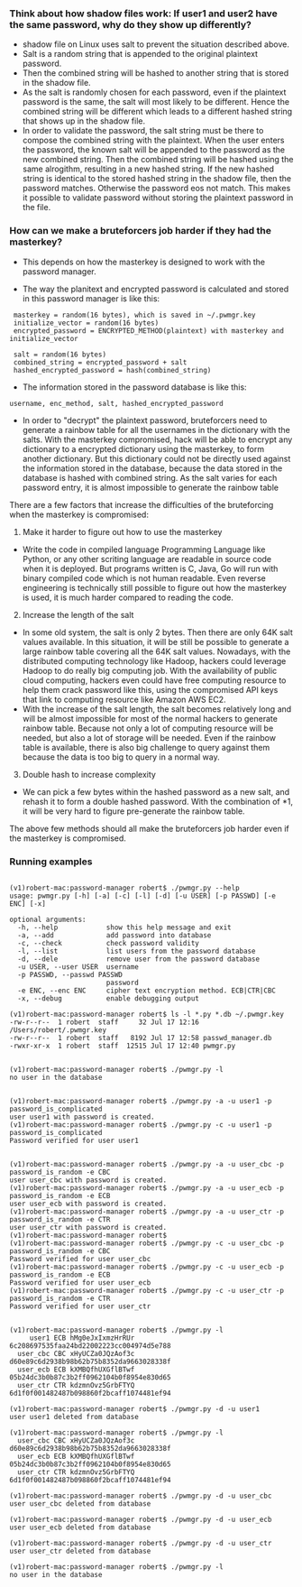 
### Think about how shadow files work: If user1 and user2 have the same password, why do they show up differently? 

 * shadow file on Linux uses salt to prevent the situation described above.
 * Salt is a random string that is appended to the original plaintext password.
 * Then the combined string will be hashed to another string that is stored in the shadow file.
 * As the salt is randomly chosen for each password, even if the plaintext password is the same, the salt will most likely to be different. Hence the combined string will be different which leads to a different hashed string that shows up in the shadow file.
 * In order to validate the password, the salt string must be there to compose the combined string with the plaintext. When the user enters the password, the known salt will be appended to the password as the new combined string. Then the combined string will be hashed using the same alrogithm, resulting in a new hashed string. If the new hashed string is identical to the stored hashed string in the shadow file, then the password matches. Otherwise the password eos not match. This makes it possible to validate password without storing the plaintext password in the file.


### How can we make a bruteforcers job harder if they had the masterkey?

 * This depends on how the masterkey is designed to work with the password manager.

 * The way the planitext and encrypted password is calculated and stored in this password manager is like this:

 ```
  masterkey = random(16 bytes), which is saved in ~/.pwmgr.key
  initialize_vector = random(16 bytes)
  encrypted_password = ENCRYPTED_METHOD(plaintext) with masterkey and initialize_vector

  salt = random(16 bytes)
  combined_string = encrypted_password + salt
  hashed_encrypted_password = hash(combined_string)
 ```

 * The information stored in the password database is like this:
  ```
  username, enc_method, salt, hashed_encrypted_password
  ```

 * In order to "decrypt" the plaintext password, bruteforcers need to generate a rainbow table for all the usernames in the dictionary with the salts. With the masterkey compromised, hack will be able to encrypt any dictionary to a encrypted dictionary using the masterkey, to form another dictionary. But this dictionary could not be directly used against the information stored in the database, because the data stored in the database is hashed with combined string. As the salt varies for each password entry, it is almost impossible to generate the rainbow table 

  There are a few factors that increase the difficulties of the bruteforcing when the masterkey is compromised: 

  1. Make it harder to figure out how to use the masterkey

   * Write the code in compiled language
    Programming Language like Python, or any other scriting language are readable in source code when it is deployed. But programs written is C, Java, Go will run with binary compiled code which is not human readable. Even reverse engineering is technically still possible to figure out how the masterkey is used, it is much harder compared to reading the code.

  2. Increase the length of the salt

   * In some old system, the salt is only 2 bytes. Then there are only 64K salt values available. In this situation, it will be still be possible to generate a large rainbow table covering all the 64K salt values. Nowadays, with the distributed computing technology like Hadoop, hackers could leverage Hadoop to do really big computing job. With the availability of public cloud computing, hackers even could have free computing resource to help them crack password like this, using the compromised API keys that link to computing resource like Amazon AWS EC2. 
   * With the increase of the salt length, the salt becomes relatively long and will be almost impossible for most of the normal hackers to generate rainbow table. Because not only a lot of computing resource will be needed, but also a lot of storage will be needed. Even if the rainbow table is available, there is also big challenge to query against them because the data is too big to query in a normal way.

  3. Double hash to increase complexity

   * We can pick a few bytes within the hashed password as a new salt, and rehash it to form a double hashed password. With the combination of *1, it will be very hard to figure pre-generate the rainbow table. 

  The above few methods should all make the bruteforcers job harder even if the masterkey is compromised.

### Running examples
```

(v1)robert-mac:password-manager robert$ ./pwmgr.py --help
usage: pwmgr.py [-h] [-a] [-c] [-l] [-d] [-u USER] [-p PASSWD] [-e ENC] [-x]

optional arguments:
  -h, --help            show this help message and exit
  -a, --add             add password into database
  -c, --check           check password validity
  -l, --list            list users from the password database
  -d, --dele            remove user from the password database
  -u USER, --user USER  username
  -p PASSWD, --passwd PASSWD
                        password
  -e ENC, --enc ENC     cipher text encryption method. ECB|CTR|CBC
  -x, --debug           enable debugging output

(v1)robert-mac:password-manager robert$ ls -l *.py *.db ~/.pwmgr.key
-rw-r--r--  1 robert  staff     32 Jul 17 12:16 /Users/robert/.pwmgr.key
-rw-r--r--  1 robert  staff   8192 Jul 17 12:58 passwd_manager.db
-rwxr-xr-x  1 robert  staff  12515 Jul 17 12:40 pwmgr.py


(v1)robert-mac:password-manager robert$ ./pwmgr.py -l
no user in the database


(v1)robert-mac:password-manager robert$ ./pwmgr.py -a -u user1 -p password_is_complicated
user user1 with password is created.
(v1)robert-mac:password-manager robert$ ./pwmgr.py -c -u user1 -p password_is_complicated
Password verified for user user1


(v1)robert-mac:password-manager robert$ ./pwmgr.py -a -u user_cbc -p password_is_random -e CBC
user user_cbc with password is created.
(v1)robert-mac:password-manager robert$ ./pwmgr.py -a -u user_ecb -p password_is_random -e ECB
user user_ecb with password is created.
(v1)robert-mac:password-manager robert$ ./pwmgr.py -a -u user_ctr -p password_is_random -e CTR
user user_ctr with password is created.
(v1)robert-mac:password-manager robert$
(v1)robert-mac:password-manager robert$ ./pwmgr.py -c -u user_cbc -p password_is_random -e CBC
Password verified for user user_cbc
(v1)robert-mac:password-manager robert$ ./pwmgr.py -c -u user_ecb -p password_is_random -e ECB
Password verified for user user_ecb
(v1)robert-mac:password-manager robert$ ./pwmgr.py -c -u user_ctr -p password_is_random -e CTR
Password verified for user user_ctr


(v1)robert-mac:password-manager robert$ ./pwmgr.py -l
     user1 ECB hMg0eJxIxmzHrRUr 6c208697535faa24bd22002223cc004974d5e788
  user_cbc CBC xHyUCZa0JQzAof3c d60e89c6d2938b98b62b75b8352da9663028338f
  user_ecb ECB kXMBQfhUXGflBTwf 05b24dc3b0b87c3b2ff0962104b0f8954e830d65
  user_ctr CTR kdzmnOvz5GrbFTYQ 6d1f0f001482487b098860f2bcaff1074481ef94

(v1)robert-mac:password-manager robert$ ./pwmgr.py -d -u user1
user user1 deleted from database

(v1)robert-mac:password-manager robert$ ./pwmgr.py -l
  user_cbc CBC xHyUCZa0JQzAof3c d60e89c6d2938b98b62b75b8352da9663028338f
  user_ecb ECB kXMBQfhUXGflBTwf 05b24dc3b0b87c3b2ff0962104b0f8954e830d65
  user_ctr CTR kdzmnOvz5GrbFTYQ 6d1f0f001482487b098860f2bcaff1074481ef94

(v1)robert-mac:password-manager robert$ ./pwmgr.py -d -u user_cbc
user user_cbc deleted from database

(v1)robert-mac:password-manager robert$ ./pwmgr.py -d -u user_ecb
user user_ecb deleted from database

(v1)robert-mac:password-manager robert$ ./pwmgr.py -d -u user_ctr
user user_ctr deleted from database

(v1)robert-mac:password-manager robert$ ./pwmgr.py -l
no user in the database

```
